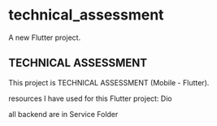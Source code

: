 # technical_assessment

A new Flutter project.

## TECHNICAL ASSESSMENT

This project is TECHNICAL ASSESSMENT (Mobile - Flutter).

 resources I have used for this Flutter project: Dio


 all backend are in Service Folder  
    


